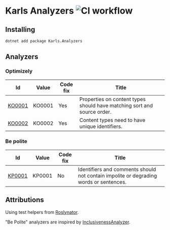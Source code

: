 # Karls Analyzers ![CI workflow](https://github.com/karl-sjogren/karls-analyzers/actions/workflows/dotnet.yml/badge.svg)

## Installing

```sh
dotnet add package Karls.Analyzers
```

## Analyzers

### Optimizely

| Id | Value | Code fix | Title |
| ------------------------------------ | -------- | --- | ------------------------------------------------------------------------------------------- |
| [KO0001](docs/analyzers/KO0001.md)   | KO0001   | Yes | Properties on content types should have matching sort and source order.                     |
| [KO0002](docs/analyzers/KO0002.md)   | KO0002   | Yes | Content types need to have unique identifiers.                                              |

### Be polite

| Id | Value | Code fix | Title |
| ------------------------------------ | -------- | --- | ------------------------------------------------------------------------------------------- |
| [KP0001](docs/analyzers/KP0001.md)   | KP0001   | No  | Identifiers and comments should not contain impolite or degrading words or sentences.       |

## Attributions

Using test helpers from [Roslynator](https://github.com/JosefPihrt/Roslynator).

"Be Polite" analyzers are inspired by [InclusivenessAnalyzer](https://github.com/merill/InclusivenessAnalyzer).
